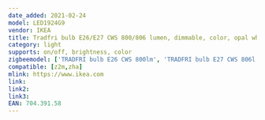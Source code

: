 ```yaml
---
date_added: 2021-02-24
model: LED1924G9
vendor: IKEA
title: Tradfri bulb E26/E27 CWS 800/806 lumen, dimmable, color, opal white
category: light
supports: on/off, brightness, color
zigbeemodel: ['TRADFRI bulb E26 CWS 800lm', 'TRADFRI bulb E27 CWS 806l']
compatible: [z2m,zha]
mlink: https://www.ikea.com
link: 
link2: 
link3: 
EAN: 704.391.58
---
```


